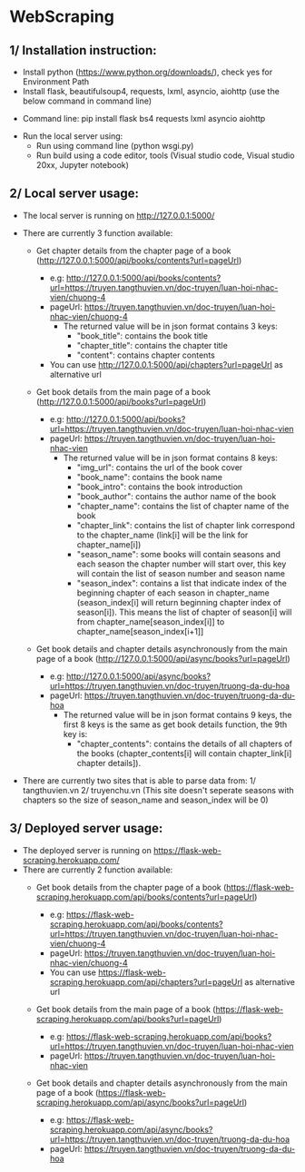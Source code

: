 # WebScraping
## 1/ Installation instruction:
- Install python (https://www.python.org/downloads/), check yes for Environment Path
- Install flask, beautifulsoup4, requests, lxml, asyncio, aiohttp (use the below command in command line)
+ Command line: pip install flask bs4 requests lxml asyncio aiohttp
- Run the local server using:
  + Run using command line (python wsgi.py)
  + Run build using a code editor, tools (Visual studio code, Visual studio 20xx, Jupyter notebook)
## 2/ Local server usage:
- The local server is running on http://127.0.0.1:5000/
- There are currently 3 function available:
  + Get chapter details from the chapter page of a book (http://127.0.0.1:5000/api/books/contents?url=pageUrl)
    + e.g: http://127.0.0.1:5000/api/books/contents?url=https://truyen.tangthuvien.vn/doc-truyen/luan-hoi-nhac-vien/chuong-4
    + pageUrl: https://truyen.tangthuvien.vn/doc-truyen/luan-hoi-nhac-vien/chuong-4
      * The returned value will be in json format contains 3 keys:
        + "book_title": contains the book title
        + "chapter_title": contains the chapter title
        + "content": contains chapter contents
    + You can use http://127.0.0.1:5000/api/chapters?url=pageUrl as alternative url
    
  + Get book details from the main page of a book (http://127.0.0.1:5000/api/books?url=pageUrl)
    + e.g: http://127.0.0.1:5000/api/books?url=https://truyen.tangthuvien.vn/doc-truyen/luan-hoi-nhac-vien
    + pageUrl: https://truyen.tangthuvien.vn/doc-truyen/luan-hoi-nhac-vien
      * The returned value will be in json format contains 8 keys:
        + "img_url": contains the url of the book cover
        + "book_name": contains the book name
        + "book_intro": contains the book introduction
        + "book_author": contains the author name of the book
        + "chapter_name": contains the list of chapter name of the book
        + "chapter_link": contains the list of chapter link correspond to the chapter_name (link[i] will be the link for chapter_name[i])
        + "season_name": some books will contain seasons and each season the chapter number will start over, this key will contain the list of season number and season name
        + "season_index": contains a list that indicate index of the beginning chapter of each season in chapter_name (season_index[i] will return beginning chapter index of season[i]). This means the list of chapter of season[i] will from chapter_name[season_index[i]] to chapter_name[season_index[i+1]]
        
  + Get book details and chapter details asynchronously from the main page of a book (http://127.0.0.1:5000/api/async/books?url=pageUrl)
    + e.g: http://127.0.0.1:5000/api/async/books?url=https://truyen.tangthuvien.vn/doc-truyen/truong-da-du-hoa
    + pageUrl: https://truyen.tangthuvien.vn/doc-truyen/truong-da-du-hoa
      * The returned value will be in json format contains 9 keys, the first 8 keys is the same as get book details function, the 9th key is:
        + "chapter_contents": contains the details of all chapters of the books (chapter_contents[i] will contain chapter_link[i] chapter details]).
 
- There are currently two sites that is able to parse data from: 
    1/ tangthuvien.vn
    2/ truyenchu.vn (This site doesn't seperate seasons with chapters so the size of season_name and season_index will be 0)
    
## 3/ Deployed server usage:
- The deployed server is running on https://flask-web-scraping.herokuapp.com/
- There are currently 2 function available:
  + Get book details from the chapter page of a book (https://flask-web-scraping.herokuapp.com/api/books/contents?url=pageUrl)
    + e.g: https://flask-web-scraping.herokuapp.com/api/books/contents?url=https://truyen.tangthuvien.vn/doc-truyen/luan-hoi-nhac-vien/chuong-4
    + pageUrl: https://truyen.tangthuvien.vn/doc-truyen/luan-hoi-nhac-vien/chuong-4
    + You can use https://flask-web-scraping.herokuapp.com/api/chapters?url=pageUrl as alternative url

  + Get book details from the main page of a book (https://flask-web-scraping.herokuapp.com/api/books?url=pageUrl)
    + e.g: https://flask-web-scraping.herokuapp.com/api/books?url=https://truyen.tangthuvien.vn/doc-truyen/luan-hoi-nhac-vien
    + pageUrl: https://truyen.tangthuvien.vn/doc-truyen/luan-hoi-nhac-vien

  + Get book details and chapter details asynchronously from the main page of a book (https://flask-web-scraping.herokuapp.com/api/async/books?url=pageUrl)
    + e.g: https://flask-web-scraping.herokuapp.com/api/async/books?url=https://truyen.tangthuvien.vn/doc-truyen/truong-da-du-hoa
    + pageUrl: https://truyen.tangthuvien.vn/doc-truyen/truong-da-du-hoa
